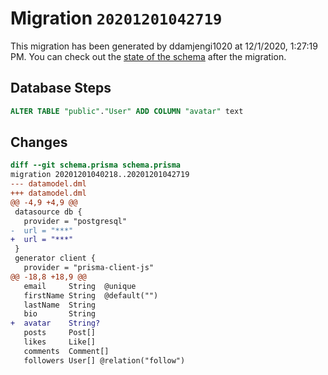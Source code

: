 # Migration `20201201042719`

This migration has been generated by ddamjengi1020 at 12/1/2020, 1:27:19 PM.
You can check out the [state of the schema](./schema.prisma) after the migration.

## Database Steps

```sql
ALTER TABLE "public"."User" ADD COLUMN "avatar" text   
```

## Changes

```diff
diff --git schema.prisma schema.prisma
migration 20201201040218..20201201042719
--- datamodel.dml
+++ datamodel.dml
@@ -4,9 +4,9 @@
 datasource db {
   provider = "postgresql"
-  url = "***"
+  url = "***"
 }
 generator client {
   provider = "prisma-client-js"
@@ -18,8 +18,9 @@
   email     String  @unique
   firstName String  @default("")
   lastName  String
   bio       String
+  avatar    String?
   posts     Post[]
   likes     Like[] 
   comments  Comment[]
   followers User[] @relation("follow")
```


